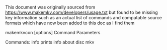 
This document was originally sourced from https://www.makemkv.com/developers/usage.txt but found to be missing key information such as an actual list of commands and compatable source formats which have now been added to this doc as I find them


makemkvcon [options] Command Parameters

Commands:
  info <source>
      prints info about disc
  mkv <source> <title id> <destination folder>
      saves a single title to mkv file
  backup <source> <destination folder>
      backs up disc to a hard drive
  f <args>
      run universal firmware tool

Source specification:
  iso:<FileName>    - open iso image <FileName>
  file:<FolderName> - open files in folder <FolderName>
  disc:<DiscId>     - open disc with id <DiscId> (see list Command)
  dev:<DeviceName>  - open disc with OS device name <DeviceName>


General options:

--messages=file
Output all messages to file. Following special file names are recognized:
-stdout - stdout
-stderr - stderr
-null - disable output
Default is stdout

--progress=file
Output all progress messages to file. The same special file names as in --messages are recognized with additional value "-same" to output to the same file as messages. Naturally --progress should follow --messages in this case. Default is no output.

--debug[=file]
Enables debug messages and optionally changes the location of debug file. Default: program preferences.

--directio=true/false
Enables or disables direct disc access. Default: program preferences.

--noscan
Don't access any media during disc scan and do not check for media insertion and removal. Helpful when other applications already accessing discs in other drives.

--cache=size
Specifies size of read cache in megabytes used by MakeMKV. By default program uses huge amount of memory. About 128 MB is recommended for streaming and backup, 512MB for DVD conversion and 1024MB for Blu-ray conversion.

Streaming options:

--upnp=true/false
Enable or disable UPNP streaming. Default: program preferences.

--bindip=address string
Specify IP address to bind. Default: None, UPNP server binds to the first available address and web server listens on all available addresses.

--bindport=port
Specify web server port to bind. Default: 51000.

Backup options:

--decrypt
Decrypt stream files during backup. Default: no decryption.

Conversion options:

--minlength=seconds
Specify minimum title length. Default: program preferences.

Automation options.

-r , --robot
Enables automation mode. Program will output more information in a format that is easier to parse. All output is line-based and output is flushed on line end. All strings are quoted, all control characters and quotes are backlash-escaped. If you automate this program it is highly recommended to use this option. Some options make reference to apdefs.h file that can be found in MakeMKV open-source package, included with version for Linux. These values will not change in future versions.


Message formats:

Message output
MSG:code,flags,count,message,format,param0,param1,...
code - unique message code, should be used to identify particular string in language-neutral way.
flags - message flags, see AP_UIMSG_xxx flags in apdefs.h
count - number of parameters
message - raw message string suitable for output
format - format string used for message. This string is localized and subject to change, unlike message code.
paramX - parameter for message

Current and total progress title
PRGC:code,id,name
PRGT:code,id,name
code - unique message code
id - operation sub-id
name - name string

Progress bar values for current and total progress
PRGV:current,total,max
current - current progress value
total - total progress value
max - maximum possible value for a progress bar, constant

Drive scan messages
DRV:index,visible,enabled,flags,drive name,disc name
index - drive index
visible - set to 1 if drive is present
enabled - set to 1 if drive is accessible
flags - media flags, see AP_DskFsFlagXXX in apdefs.h
drive name - drive name string
disc name - disc name string

Disc information output messages
TCOUT:count
count - titles count

Disc, title and stream information
CINFO:id,code,value
TINFO:id,code,value
SINFO:id,code,value

id - attribute id, see AP_ItemAttributeId in apdefs.h
code - message code if attribute value is a constant string
value - attribute value


Examples:

Copy all titles from first disc and save as MKV files:
makemkvcon mkv disc:0 all c:\folder

List all available drives
makemkvcon -r --cache=1 info disc:9999

Backup first disc decrypting all video files in automation mode with progress output
makemkvcon backup --decrypt --cache=16 --noscan -r --progress=-same disc:0 c:\folder

Start streaming server with all output suppressed on a specific address and port
makemvcon stream --upnp=1 --cache=128 --bindip=192.168.1.102 --bindport=51000 --messages=-none
